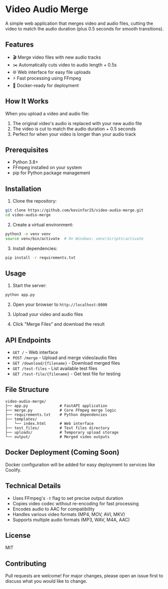 # Video Audio Merge

A simple web application that merges video and audio files, cutting the video to match the audio duration (plus 0.5 seconds for smooth transitions).

## Features

- 🎬 Merge video files with new audio tracks
- ✂️ Automatically cuts video to audio length + 0.5s
- 🌐 Web interface for easy file uploads
- ⚡ Fast processing using FFmpeg
- 🐳 Docker-ready for deployment

## How It Works

When you upload a video and audio file:
1. The original video's audio is replaced with your new audio file
2. The video is cut to match the audio duration + 0.5 seconds
3. Perfect for when your video is longer than your audio track

## Prerequisites

- Python 3.8+
- FFmpeg installed on your system
- pip for Python package management

## Installation

1. Clone the repository:
```bash
git clone https://github.com/kevinfar25/video-audio-merge.git
cd video-audio-merge
```

2. Create a virtual environment:
```bash
python3 -m venv venv
source venv/bin/activate  # On Windows: venv\Scripts\activate
```

3. Install dependencies:
```bash
pip install -r requirements.txt
```

## Usage

1. Start the server:
```bash
python app.py
```

2. Open your browser to `http://localhost:8000`

3. Upload your video and audio files

4. Click "Merge Files" and download the result

## API Endpoints

- `GET /` - Web interface
- `POST /merge` - Upload and merge video/audio files
- `GET /download/{filename}` - Download merged files
- `GET /test-files` - List available test files
- `GET /test-file/{filename}` - Get test file for testing

## File Structure

```
video-audio-merge/
├── app.py              # FastAPI application
├── merge.py            # Core FFmpeg merge logic
├── requirements.txt    # Python dependencies
├── templates/
│   └── index.html      # Web interface
├── test_files/         # Test files directory
├── uploads/            # Temporary upload storage
└── output/             # Merged video outputs
```

## Docker Deployment (Coming Soon)

Docker configuration will be added for easy deployment to services like Coolify.

## Technical Details

- Uses FFmpeg's `-t` flag to set precise output duration
- Copies video codec without re-encoding for fast processing
- Encodes audio to AAC for compatibility
- Handles various video formats (MP4, MOV, AVI, MKV)
- Supports multiple audio formats (MP3, WAV, M4A, AAC)

## License

MIT

## Contributing

Pull requests are welcome! For major changes, please open an issue first to discuss what you would like to change.